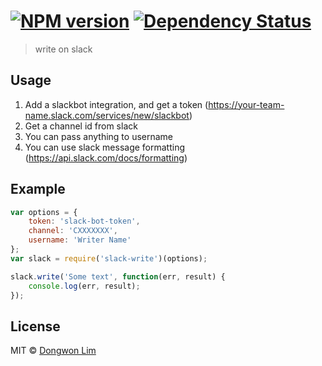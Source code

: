 #  [![NPM version][npm-image]][npm-url] [![Dependency Status][daviddm-image]][daviddm-url]

> write on slack

## Usage
1. Add a slackbot integration, and get a token (https://your-team-name.slack.com/services/new/slackbot)
2. Get a channel id from slack
3. You can pass anything to username
4. You can use slack message formatting (https://api.slack.com/docs/formatting)

## Example
```javascript
var options = {
	token: 'slack-bot-token',
	channel: 'CXXXXXXX',
	username: 'Writer Name'
};
var slack = require('slack-write')(options);

slack.write('Some text', function(err, result) {
	console.log(err, result);
});
```


## License

MIT © [Dongwon Lim]()

[npm-image]: https://badge.fury.io/js/slack-write.svg
[npm-url]: https://npmjs.org/package/slack-write
[travis-image]: https://travis-ci.org/idw111/slack-write.svg?branch=master
[travis-url]: https://travis-ci.org/idw111/slack-write
[daviddm-image]: https://david-dm.org/idw111/slack-write.svg?theme=shields.io
[daviddm-url]: https://david-dm.org/idw111/slack-write
